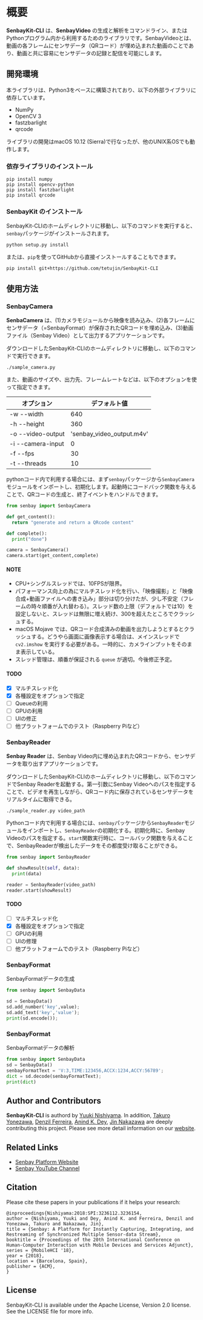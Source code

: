 # 概要
**SenbayKit-CLI** は、**SenbayVideo** の生成と解析をコマンドライン、またはPythonプログラム内から利用するためのライブラリです。SenbayVideoとは、動画の各フレームにセンサデータ（QRコード）が埋め込まれた動画のことであり、動画と共に容易にセンサデータの記録と配信を可能にします。

## 開発環境
本ライブラリは、Python3をベースに構築されており、以下の外部ライブラリに依存しています。
 * NumPy
 * OpenCV 3
 * fastzbarlight
 * qrcode

ライブラリの開発はmacOS 10.12 (Sierra)で行なったが、他のUNIX系OSでも動作します。

### 依存ライブラリのインストール
```command
pip install numpy
pip install opencv-python
pip install fastzbarlight
pip install qrcode
```

### **SenbayKit** のインストール
SenbayKit-CLIのホームディレクトリに移動し、以下のコマンドを実行すると、`senbay`パッケージがインストールされます。
```command
python setup.py install
```

または、`pip`を使ってGitHubから直接インストールすることもできます。
```command
pip install git+https://github.com/tetujin/SenbayKit-CLI
```

## 使用方法
### SenbayCamera
**SenbaCamera** は、(1)カメラモジュールから映像を読み込み、(2)各フレームにセンサデータ（=SenbayFormat）が保存されたQRコードを埋め込み、(3)動画ファイル（Senbay Video）として出力するアプリケーションです。

ダウンロードしたSenbayKit-CLIのホームディレクトリに移動し、以下のコマンドで実行できます。
```command
./sample_camera.py
```

また、動画のサイズや、出力先、フレームレートなどは、以下のオプションを使って指定できます。

| オプション | デフォルト値 |
| ---- | ---- |
| -w --width        | 640 |
| -h --height       | 360 |
| -o --video-output | 'senbay_video_output.m4v' |
| -i --camera-input | 0  |
| -f --fps          | 30 |
| -t --threads      | 10 |

pythonコード内で利用する場合には、まず`senbay`パッケージから`SenbayCamera`モジュールをインポートし、初期化します。起動時にコードバック関数を与えることで、QRコードの生成と、終了イベントをハンドルできます。

```python
from senbay import SenbayCamera

def get_content():
  return "generate and return a QRcode content"

def complete():
  print("done")

camera = SenbayCamera()
camera.start(get_content,complete)
```

#### NOTE
* CPU+シングルスレッドでは、10FPSが限界。
* パフォーマンス向上の為にマルチスレッド化を行い、「映像撮影」と「映像合成+動画ファイルへの書き込み」部分は切り分けたが、少し不安定（フレームの時々順番が入れ替わる）。スレッド数の上限（デフォルトでは10）を設定しないと、スレッドは無限に増え続け、300を超えたところでクラッシュする。
* macOS Mojave では、QRコード合成済みの動画を出力しようとするとクラッシュする。どうやら画面に画像表示する場合は、メインスレッドで `cv2.imshow` を実行する必要がある。一時的に、カメラインプットをそのまま表示している。
* スレッド管理は、順番が保証される `queue` が適切。今後修正予定。

#### TODO
- [x] マルチスレッド化
- [x] 各種設定をオプションで指定
- [ ] Queueの利用
- [ ] GPUの利用
- [ ] UIの修正
- [ ] 他プラットフォームでのテスト（Raspberry Piなど）

### SenbayReader
**Senbay Reader** は、Senbay Video内に埋め込まれたQRコードから、センサデータを取り出すアプリケーションです。

ダウンロードしたSenbayKit-CLIのホームディレクトリに移動し、以下のコマンドでSenbay Readerを起動する。第一引数にSenbay Videoへのパスを指定することで、ビデオを再生しながら、QRコード内に保存されているセンサデータをリアルタイムに取得できる。

```command
./sample_reader.py video_path
```

Pythonコード内で利用する場合には、`senbay`パッケージから`SenbayReader`モジュールをインポートし、`SenbayReader`の初期化する。初期化時に、Senbay Videoのパスを指定する。`start`関数実行時に、コールバック関数を与えることで、SenbayReaderが検出したデータをその都度受け取ることができる。

```python
from senbay import SenbayReader

def showResult(self, data):
  print(data)

reader = SenbayReader(video_path)
reader.start(showResult)
```

#### TODO
 - [ ] マルチスレッド化
 - [x] 各種設定をオプションで指定
 - [ ] GPUの利用
 - [ ] UIの修理
 - [ ] 他プラットフォームでのテスト（Raspberry Piなど）

### SenbayFormat
SenbayFormatデータの生成
```python
from senbay import SenbayData

sd = SenbayData()
sd.add_number('key',value);
sd.add_text('key','value');
print(sd.encode());
```

### SenbayFormat
SenbayFormatデータの解析
```python
from senbay import SenbayData
sd = SenbayData()
senbayFormatText = 'V:3,TIME:123456,ACCX:1234,ACCY:56789';
dict = sd.decode(senbayFormatText);
print(dict)
```


## Author and Contributors
**SenbayKit-CLI** is authord by [Yuuki Nishiyama](http://www.yuukinishiyama.com). In addition, [Takuro Yonezawa](https://www.ht.sfc.keio.ac.jp/~takuro/), [Denzil Ferreira](http://www.oulu.fi/university/researcher/denzil-ferreira), [Anind K. Dey](http://www.cs.cmu.edu/~anind/), [Jin Nakazawa](https://keio.pure.elsevier.com/ja/persons/jin-nakazawa) are deeply contributing this project. Please see more detail information on our [website](http://www.senbay.info).

## Related Links
* [Senbay Platform Website](http://www.senbay.info)
* [Senbay YouTube Channel](https://www.youtube.com/channel/UCbnQUEc3KpE1M9auxwMh2dA/videos)

## Citation
Please cite these papers in your publications if it helps your research:

```
@inproceedings{Nishiyama:2018:SPI:3236112.3236154,
author = {Nishiyama, Yuuki and Dey, Anind K. and Ferreira, Denzil and Yonezawa, Takuro and Nakazawa, Jin},
title = {Senbay: A Platform for Instantly Capturing, Integrating, and Restreaming of Synchronized Multiple Sensor-data Stream},
booktitle = {Proceedings of the 20th International Conference on Human-Computer Interaction with Mobile Devices and Services Adjunct},
series = {MobileHCI '18},
year = {2018},
location = {Barcelona, Spain},
publisher = {ACM},
}
```

## License

SenbayKit-CLI is available under the Apache License, Version 2.0 license. See the LICENSE file for more info.
